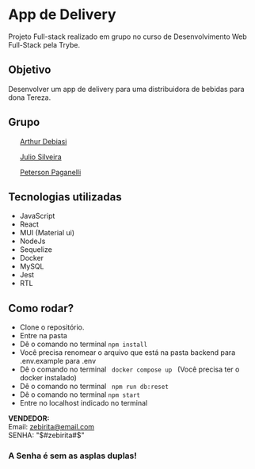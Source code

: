 <h1> App de Delivery </h1>
<p> Projeto Full-stack realizado em grupo no curso de Desenvolvimento Web Full-Stack pela Trybe.</p>

<h2> Objetivo </h2>
<p> Desenvolver um app de delivery para uma distribuidora de bebidas para dona Tereza.</p>

<h2>Grupo</h2>
<ul><a href="https://github.com/arthur-debiasi">Arthur Debiasi </a></ul>
<ul><a href="https://github.com/julio-silveira">Julio Silveira </a></ul>
<ul><a href="https://github.com/Peterson-Paganelli">Peterson Paganelli </a></ul>

<h2> Tecnologias utilizadas </h2>
<ul>
<li>JavaScript
<li>React
<li>MUI (Material ui)
<li>NodeJs
<li>Sequelize
<li>Docker
<li>MySQL
<li>Jest
<li>RTL
</ul>

<h2>Como rodar? </h2>
<ul>
<li> Clone o repositório.
<li> Entre na pasta
<li> Dê o comando no terminal <code>npm install</code>
<li> Você precisa renomear o arquivo que está na pasta backend para .env.example para .env
<li> Dê o comando no terminal <code> docker compose up </code> (Você precisa ter o docker instalado)
<li> Dê o comando no terminal <code> npm run db:reset </code>
<li> Dê o comando no terminal <code>npm start </code>
<li> Entre no localhost indicado no terminal
</ul>

<strong>VENDEDOR:</strong><br> Email: zebirita@email.com <br>
    SENHA: "$#zebirita#$" 
<h3> A Senha é sem as asplas duplas!</h3>


